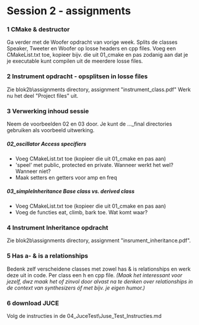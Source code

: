 # Session 2 - assignments

### 1 CMake & destructor
Ga verder met de Woofer opdracht van vorige week. 
Splits de classes Speaker, Tweeter en Woofer op losse headers en cpp files. 
Voeg een CMakeList.txt toe, kopieer bijv. die uit 01_cmake en 
pas zodanig aan dat je je executable kunt compilen uit de meerdere losse files. 


### 2 Instrument opdracht - opsplitsen in losse files 
Zie blok2b\assignments directory, assignment "instrument_class.pdf"
Werk nu het deel "Project files" uit. 


### 3 Verwerking inhoud sessie
Neem de voorbeelden 02 en 03 door. Je kunt de ..._final directories gebruiken als voorbeeld uitwerking.

##### 02_oscillator  **Access specifiers**
* Voeg CMakeList.txt toe (kopieer die uit 01_cmake en pas aan)
* 'speel' met public, protected en private. Wanneer werkt het wel? Wanneer niet? 
* Maak setters en getters voor amp en freq

##### 03_simpleInheritance **Base class vs. derived class**

* Voeg CMakeList.txt toe (kopieer die uit 01_cmake en pas aan)
* Voeg de functies eat, climb, bark toe. Wat komt waar?  


### 4 Instrument Inheritance opdracht 
Zie blok2b\assignments directory, assignment "insrument_inheritance.pdf".


### 5 Has a- & is a relationships
Bedenk zelf verscheidene classes met zowel has & is relationships en 
werk deze uit in code. Per class een h en cpp file. 
_(Maak  het interessant voor jezelf, dwz maak het of zinvol door alvast na te denken over relationships 
in de context van synthesizers óf met bijv. je eigen humor.)_


### 6 download JUCE
Volg de instructies in de 04_JuceTest\Juse_Test_Instructies.md

